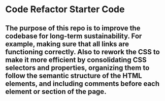 # Code Refactor Starter Code
## The purpose of this repo is to improve the codebase for long-term sustainability. For example, making sure that all links are functioning correctly. Also to rework the CSS to make it more efficient by consolidating CSS selectors and properties, organizing them to follow the semantic structure of the HTML elements, and including comments before each element or section of the page.
